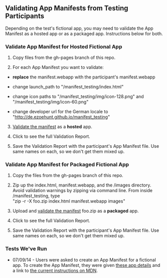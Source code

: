 ## Validating App Manifests from Testing Participants 

Depending on the test's fictional app, you may need to validate the App Manifest as a hosted app or as a packaged app. Instructions below for both.

### Validate App Manifest for Hosted Fictional App

1. Copy files from the gh-pages branch of this repo.

2. For each App Manifest you want to validate:

* **replace** the manifest.webapp with the participant's manifest.webapp

* change launch_path to "/manifest_testing/index.html"

* change icon paths to "/manifest_testing/img/icon-128.png" and "/manifest_testing/img/icon-60.png"

* change developer url for the German locale to "http://de.ezoehunt.github.io/manifest_testing"

3. [Validate the manifest][1] as a **hosted** app.

4. Click to see the full Validation Report.

5. Save the Validation Report with the participant's App Manifest file. Use same names on each, so we don't get them mixed up.


### Validate App Manifest for Packaged Fictional App

1. Copy the files from the gh-pages branch of this repo.

2. Zip up the index.html, manifest.webapp, and the /images directory. Avoid validation warnings by zipping via command line. From inside /manifest_testing, type<br/>"zip -r -X foo.zip index.html manifest.webapp images"

2. Upload and [validate the manifest][1] foo.zip as a **packaged** app. 

2. Click to see the full Validation Report.

3. Save the Validation Report with the participant's App Manifest file. Use same names on each, so we don't get them mixed up.


### Tests We've Run
* 07/09/14 - Users were asked to create an App Manifest for a fictional app. To create the App Manifest, they were given [these app details][2] and a link to [the current instructions on MDN][3].



[1]: https://marketplace.firefox.com/developers/validator

[2]: http://brampitoyo.github.io/sample-marketplace-app/find-my-friends.html

[3]: https://developer.mozilla.org/en-US/Apps/Build/Manifest
